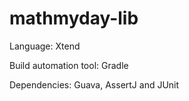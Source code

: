 # mathmyday-lib

Language: Xtend

Build automation tool: Gradle

Dependencies: Guava, AssertJ and JUnit
